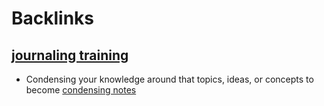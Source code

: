 
# Backlinks
## [journaling training](<journaling training.md>)
- Condensing your knowledge around that topics, ideas, or concepts to become  [condensing notes](<condensing notes.md>)

